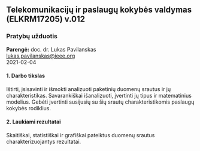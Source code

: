 ## Telekomunikacijų ir paslaugų kokybės valdymas (ELKRM17205) v.012
### Pratybų užduotis

**Parengė:** doc. dr. Lukas Pavilanskas \
lukas.pavilanskas@ieee.org \
2021-02-04

#### 1. Darbo tikslas

Ištirti, įsisavinti ir išmokti analizuoti paketinių duomenų srautus ir jų charakteristikas.
Savarankiškai išanalizuoti, įvertinti jų tipus ir matematinius modelius.
Gebėti įvertinti susijusių su šių srautų charakteristikomis paslaugų kokybės rodiklius.

#### 2. Laukiami rezultatai

Skaitiškai, statistiškai ir grafiškai pateiktus duomenų srautus charakterizuojantys rezultatai.
